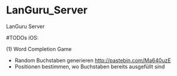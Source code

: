 LanGuru_Server
==============

LanGuru Server


#TODOs iOS:

(1) Word Completion Game
- Random Buchstaben generieren
  http://pastebin.com/Ma640uzE
- Positionen bestimmen, wo Buchstaben bereits ausgefüllt sind
